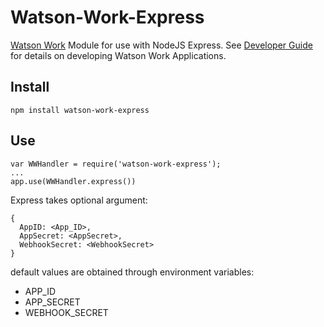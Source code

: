 # Watson-Work-Express
[Watson Work](https://workspace.ibm.com/) Module for use with NodeJS Express. See [Developer Guide](https://developer.watsonwork.ibm.com/docs/get-started) for details on developing Watson Work Applications.

## Install
```
npm install watson-work-express
```

## Use
```
var WWHandler = require('watson-work-express');
...
app.use(WWHandler.express())
```

Express takes optional argument:
```
{
  AppID: <App_ID>,
  AppSecret: <AppSecret>,
  WebhookSecret: <WebhookSecret>
}
```

default values are obtained through environment variables:
* APP_ID
* APP_SECRET
* WEBHOOK_SECRET
